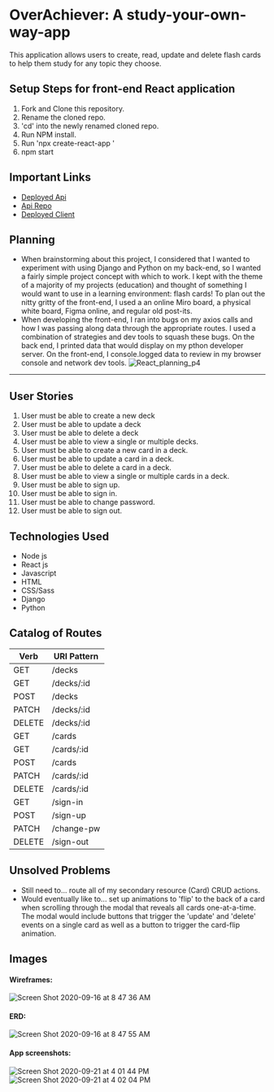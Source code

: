 # OverAchiever: A study-your-own-way-app

This application allows users to create, read, update and delete flash cards to help them study for any topic they choose.

## Setup Steps for front-end React application
1. Fork and Clone this repository.
2. Rename the cloned repo.
3. 'cd' into the newly renamed cloned repo.
4. Run NPM install.
5. Run 'npx create-react-app <my-app>'
6. npm start

## Important Links
- [Deployed Api]()
- [Api Repo]()
- [Deployed Client]()

## Planning
- When brainstorming about this project, I considered that I wanted to experiment with using Django and Python on my back-end, so I wanted a fairly simple project concept with which to work. I kept with the theme of a majority of my projects (education) and thought of something I would want to use in a learning environment: flash cards! To plan out the nitty gritty of the front-end, I used a an online Miro board, a physical white board, Figma online, and regular old post-its.
- When developing the front-end, I ran into bugs on my axios calls and how I was passing along data through the appropriate routes. I used a combination of strategies and dev tools to squash these bugs. On the back end, I printed data that would display on my pthon developer server. On the front-end, I console.logged data to review in my browser console and network dev tools.
![React_planning_p4](https://media.git.generalassemb.ly/user/27368/files/afb3b100-fc25-11ea-95d6-e254648d6b58)

---

## User Stories
1. User must be able to create a new deck
2. User must be able to update a deck
3. User must be able to delete a deck
4. User must be able to view a single or multiple decks.
5. User must be able to create a new card in a deck.
6. User must be able to update a card in a deck.
7. User must be able to delete a card in a deck.
8. User must be able to view a single or multiple cards in a deck.
9. User must be able to sign up.
10. User must be able to sign in.
11. User must be able to change password.
12. User must be able to sign out.

## Technologies Used
- Node js
- React js
- Javascript
- HTML
- CSS/Sass
- Django
- Python

## Catalog of Routes
Verb         |	URI Pattern
------------ | -------------
GET | /decks
GET | /decks/:id
POST | /decks
PATCH | /decks/:id
DELETE | /decks/:id
GET | /cards
GET | /cards/:id
POST | /cards
PATCH | /cards/:id
DELETE | /cards/:id
GET | /sign-in
POST | /sign-up
PATCH | /change-pw
DELETE | /sign-out

## Unsolved Problems
- Still need to... route all of my secondary resource (Card) CRUD actions.
- Would eventually like to... set up animations to 'flip' to the back of a card when scrolling through the modal that reveals all cards one-at-a-time. The modal would include buttons that trigger the 'update' and 'delete' events on a single card as well as a button to trigger the card-flip animation.

## Images
#### Wireframes:
![Screen Shot 2020-09-16 at 8 47 36 AM](https://media.git.generalassemb.ly/user/27368/files/17b4c800-fc23-11ea-8114-dca1816082bb)
#### ERD:
![Screen Shot 2020-09-16 at 8 47 55 AM](https://media.git.generalassemb.ly/user/27368/files/5fd3ea80-fc23-11ea-80d2-f12a73c17bc0)
#### App screenshots:
![Screen Shot 2020-09-21 at 4 01 44 PM](https://media.git.generalassemb.ly/user/27368/files/eb4d7b80-fc23-11ea-85ef-160e15d7461b)
![Screen Shot 2020-09-21 at 4 02 04 PM](https://media.git.generalassemb.ly/user/27368/files/f99b9780-fc23-11ea-8a00-16f12b2770f5)